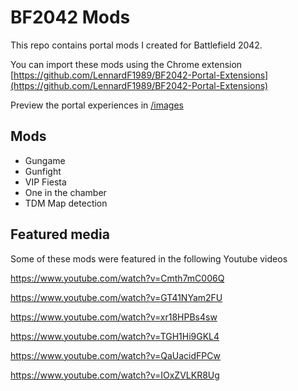 # BF2042 Mods

This repo contains portal mods I created for Battlefield 2042.

You can import these mods using the Chrome extension [https://github.com/LennardF1989/BF2042-Portal-Extensions](https://github.com/LennardF1989/BF2042-Portal-Extensions)

Preview the portal experiences in [/images](https://github.com/leona/BF2042-mods/tree/master/images)
## Mods
- Gungame
- Gunfight
- VIP Fiesta
- One in the chamber
- TDM  Map detection

## Featured media
Some of these mods were featured in the following Youtube videos

https://www.youtube.com/watch?v=Cmth7mC006Q

https://www.youtube.com/watch?v=GT41NYam2FU

https://www.youtube.com/watch?v=xr18HPBs4sw

https://www.youtube.com/watch?v=TGH1Hi9GKL4

https://www.youtube.com/watch?v=QaUacidFPCw

https://www.youtube.com/watch?v=IOxZVLKR8Ug
